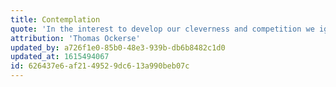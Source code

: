 ```yaml
---
title: Contemplation
quote: 'In the interest to develop our cleverness and competition we ignore how to pay attention and to think in accord with intention. Attention, or contemplative practice, is the gateway to consciousness. Attention nurtures insight. Even science is finally beginning to acknowledge that cognitive control and attention are essential to understanding.'
attribution: 'Thomas Ockerse'
updated_by: a726f1e0-85b0-48e3-939b-db6b8482c1d0
updated_at: 1615494067
id: 626437e6-af21-4952-9dc6-13a990beb07c
---
```


